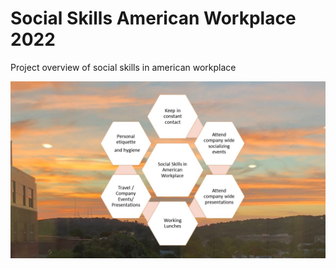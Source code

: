 # Social Skills American Workplace 2022

Project overview of social skills in american workplace

![image](SocialSkillsAmericanWorkplace.jpg)
